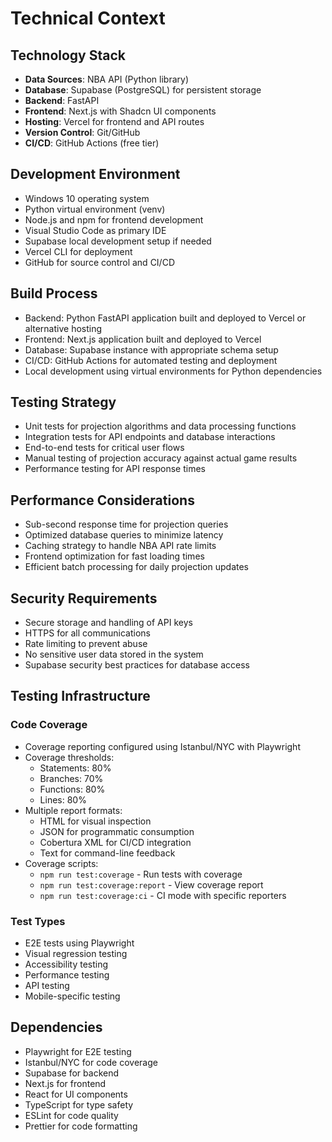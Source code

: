 # Technical Context

## Technology Stack
- **Data Sources**: NBA API (Python library)
- **Database**: Supabase (PostgreSQL) for persistent storage
- **Backend**: FastAPI
- **Frontend**: Next.js with Shadcn UI components
- **Hosting**: Vercel for frontend and API routes
- **Version Control**: Git/GitHub
- **CI/CD**: GitHub Actions (free tier)

## Development Environment
- Windows 10 operating system
- Python virtual environment (venv)
- Node.js and npm for frontend development
- Visual Studio Code as primary IDE
- Supabase local development setup if needed
- Vercel CLI for deployment
- GitHub for source control and CI/CD

## Build Process
- Backend: Python FastAPI application built and deployed to Vercel or alternative hosting
- Frontend: Next.js application built and deployed to Vercel
- Database: Supabase instance with appropriate schema setup
- CI/CD: GitHub Actions for automated testing and deployment
- Local development using virtual environments for Python dependencies

## Testing Strategy
- Unit tests for projection algorithms and data processing functions
- Integration tests for API endpoints and database interactions
- End-to-end tests for critical user flows
- Manual testing of projection accuracy against actual game results
- Performance testing for API response times

## Performance Considerations
- Sub-second response time for projection queries
- Optimized database queries to minimize latency
- Caching strategy to handle NBA API rate limits
- Frontend optimization for fast loading times
- Efficient batch processing for daily projection updates

## Security Requirements
- Secure storage and handling of API keys
- HTTPS for all communications
- Rate limiting to prevent abuse
- No sensitive user data stored in the system
- Supabase security best practices for database access

## Testing Infrastructure

### Code Coverage
- Coverage reporting configured using Istanbul/NYC with Playwright
- Coverage thresholds:
  - Statements: 80%
  - Branches: 70%
  - Functions: 80%
  - Lines: 80%
- Multiple report formats:
  - HTML for visual inspection
  - JSON for programmatic consumption
  - Cobertura XML for CI/CD integration
  - Text for command-line feedback
- Coverage scripts:
  - `npm run test:coverage` - Run tests with coverage
  - `npm run test:coverage:report` - View coverage report
  - `npm run test:coverage:ci` - CI mode with specific reporters

### Test Types
- E2E tests using Playwright
- Visual regression testing
- Accessibility testing
- Performance testing
- API testing
- Mobile-specific testing

## Dependencies
- Playwright for E2E testing
- Istanbul/NYC for code coverage
- Supabase for backend
- Next.js for frontend
- React for UI components
- TypeScript for type safety
- ESLint for code quality
- Prettier for code formatting 